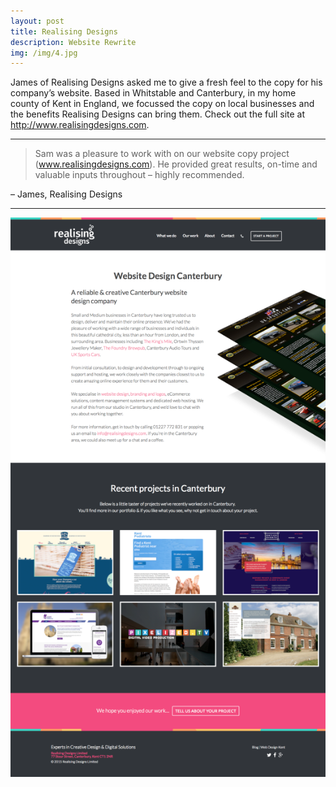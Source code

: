 ```yaml
---
layout: post
title: Realising Designs
description: Website Rewrite
img: /img/4.jpg
---
```


James of Realising Designs asked me to give a fresh feel to the copy for his company’s website. Based in Whitstable and Canterbury, in my home county of Kent in England, we focussed the copy on local businesses and the benefits Realising Designs can bring them. Check out the full site at http://www.realisingdesigns.com.

---

>Sam was a pleasure to work with on our website copy project (www.realisingdesigns.com). He provided great results, on-time and valuable inputs throughout – highly recommended.

– James, Realising Designs

---

<img src="sh-rdl-canterbury.png">